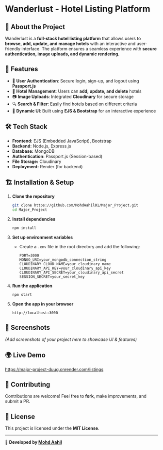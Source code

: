 # Wanderlust - Hotel Listing Platform


## 📌 About the Project
Wanderlust is a **full-stack hotel listing platform** that allows users to **browse, add, update, and manage hotels** with an interactive and user-friendly interface. The platform ensures a seamless experience with **secure authentication, image uploads, and dynamic rendering**.

## 🚀 Features

- 🔐 **User Authentication**: Secure login, sign-up, and logout using **Passport.js**
- 🏨 **Hotel Management**: Users can **add, update, and delete** hotels
- 📷 **Image Uploads**: Integrated **Cloudinary** for secure storage
- 🔍 **Search & Filter**: Easily find hotels based on different criteria
- 🎨 **Dynamic UI**: Built using **EJS & Bootstrap** for an interactive experience

## 🛠️ Tech Stack

- **Frontend:** EJS (Embedded JavaScript), Bootstrap
- **Backend:** Node.js, Express.js
- **Database:** MongoDB
- **Authentication:** Passport.js (Session-based)
- **File Storage:** Cloudinary
- **Deployment:** Render (for backend)

## 🏗️ Installation & Setup

1. **Clone the repository**
   ```sh
   git clone https://github.com/MohdAahil01/Major_Project.git
   cd Major_Project
   ```

2. **Install dependencies**
   ```sh
   npm install
   ```

3. **Set up environment variables**
   - Create a `.env` file in the root directory and add the following:
     ```env
     PORT=3000
     MONGO_URI=your_mongodb_connection_string
     CLOUDINARY_CLOUD_NAME=your_cloudinary_name
     CLOUDINARY_API_KEY=your_cloudinary_api_key
     CLOUDINARY_API_SECRET=your_cloudinary_api_secret
     SESSION_SECRET=your_secret_key
     ```

4. **Run the application**
   ```sh
   npm start
   ```

5. **Open the app in your browser**
   ```
   http://localhost:3000
   ```

## 📸 Screenshots
_(Add screenshots of your project here to showcase UI & features)_

## 🌍 Live Demo
https://major-project-duug.onrender.com/listings

## 🤝 Contributing
Contributions are welcome! Feel free to **fork**, make improvements, and submit a PR.

## 📜 License
This project is licensed under the **MIT License**.

---
🚀 **Developed by [Mohd Aahil](https://github.com/MohdAahil01)**
